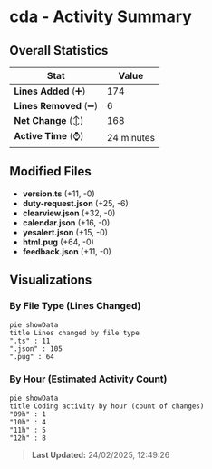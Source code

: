 # cda - Activity Summary 

## Overall Statistics

| Stat                   | Value                                                             |
| ---------------------- | ----------------------------------------------------------------- |
| **Lines Added** (➕)   | 174                                          |
| **Lines Removed** (➖) | 6                                        |
| **Net Change** (↕)    | 168                |
| **Active Time** (⌚)   | 24 minutes |


## Modified Files
- **version.ts** (+11, -0)
- **duty-request.json** (+25, -6)
- **clearview.json** (+32, -0)
- **calendar.json** (+16, -0)
- **yesalert.json** (+15, -0)
- **html.pug** (+64, -0)
- **feedback.json** (+11, -0)

## Visualizations

### By File Type (Lines Changed)

```mermaid
pie showData
title Lines changed by file type
".ts" : 11
".json" : 105
".pug" : 64
```

### By Hour (Estimated Activity Count)

```mermaid
pie showData
title Coding activity by hour (count of changes)
"09h" : 1
"10h" : 4
"11h" : 5
"12h" : 8
```


> **Last Updated:** 24/02/2025, 12:49:26